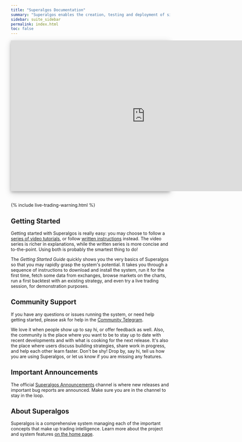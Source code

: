 ```yaml
---
title: "Superalgos Documentation"
summary: "Superalgos enables the creation, testing and deployment of simple and complex crypto-trading strategies, as well as robust crypto-markets data processing. "
sidebar: suite_sidebar
permalink: index.html
toc: false
---
```


<div style="background-color: white; box-shadow: 0 4px 8px 0 rgba(0, 0, 0, 0.2), 0 6px 20px 0 rgba(0, 0, 0, 0.19); margin-bottom: 35px; max-width: 850px; max-height: 476px;">
<iframe width="848" height="476" src="https://www.youtube.com/embed/_ZmJn7Qqe1Q" frameborder="0" allow="accelerometer; autoplay; encrypted-media; gyroscope; picture-in-picture" allowfullscreen></iframe>
</div>

{% include live-trading-warning.html %}

## Getting Started

Getting started with Superalgos is really easy: you may choose to follow a [series of video tutorials](suite-step-1-video.html), or follow [written instructions](suite-step-0.html) instead. The video series is richer in explanations, while the written series is more concise and to-the-point. Using both is probably the smartest thing to do!

The *Getting Started Guide* quickly shows you the very basics of Superalgos so that you may rapidly grasp the system's potential. It takes you through a sequence of instructions to download and install the system, run it for the first time, fetch some data from exchanges, browse markets on the charts, run a first backtest with an existing strategy, and even try a live trading session, for demonstration purposes.

## Community Support

If you have any questions or issues running the system, or need help getting started, please ask for help in the <a href="https://t.me/superalgoscommunity" rel="nofollow" rel="noopener" target="_blank">Community Telegram</a>. 

We love it when people show up to say hi, or offer feedback as well. Also, the community is the place where you want to be to stay up to date with recent developments and with what is cooking for the next release. It's also the place where users discuss building strategies, share work in progress, and help each other learn faster. Don't be shy! Drop by, say hi, tell us how you are using Superalgos, or let us know if you are missing any features.

## Important Announcements

The official <a href="https://t.me/superalgos" rel="nofollow" rel="noopener" target="_blank">Superalgos Announcements</a> channel is where new releases and important bug reports are announced. Make sure you are in the channel to stay in the loop.

## About Superalgos

Superalgos is a comprehensive system managing each of the important concepts that make up trading intelligence. Learn more about the project and system features <a href="https://superalgos.org" target="_blank">on the home page</a>.